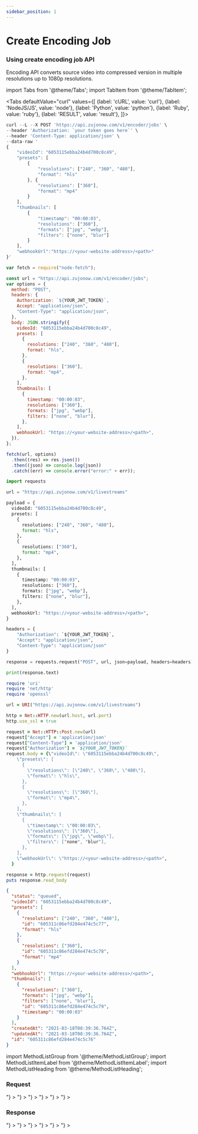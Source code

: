```yaml
---
sidebar_position: 1
---
```


# Create Encoding Job

### Using create encoding job API

Encoding API converts source video into compressed version in multiple resolutions up to 1080p resolutions.

import Tabs from '@theme/Tabs';
import TabItem from '@theme/TabItem';

<Tabs
defaultValue="curl"
values={[
{label: 'cURL', value: 'curl'},
{label: 'NodeJS/JS', value: 'node'},
{label: 'Python', value: 'python'},
{label: 'Ruby', value: 'ruby'},
{label: 'RESULT', value: 'result'},
]}>
<TabItem value="curl">

```js
curl --L --X POST 'https://api.zujonow.com/v1/encoder/jobs' \
--header 'Authorization: `your token goes here`' \
--header 'Content-Type: application/json' \
--data-raw '
{
    "videoId": "6053115ebba24b4d700c8c49",
    "presets": [
        {
            "resolutions": ["240", "360", "480"],
            "format": "hls"
        }, {
            "resolutions": ["360"],
            "format": "mp4"
        }
    ],
    "thumbnails": [
        {
            "timestamp": "00:00:03",
            "resolutions": ["360"],
            "formats": ["jpg", "webp"],
            "filters": ["none", "blur"]
        }
    ],
    "webhookUrl":"https://<your-website-address>/<path>"
}'
```

</TabItem>
<TabItem value="node">

```js
var fetch = require("node-fetch");

const url = "https://api.zujonow.com/v1/encoder/jobs";
var options = {
  method: "POST",
  headers: {
    Authorization: `${YOUR_JWT_TOKEN}`,
    Accept: "application/json",
    "Content-Type": "application/json",
  },
  body: JSON.stringify({
    videoId: "6053115ebba24b4d700c8c49",
    presets: [
      {
        resolutions: ["240", "360", "480"],
        format: "hls",
      },
      {
        resolutions: ["360"],
        format: "mp4",
      },
    ],
    thumbnails: [
      {
        timestamp: "00:00:03",
        resolutions: ["360"],
        formats: ["jpg", "webp"],
        filters: ["none", "blur"],
      },
    ],
    webhookUrl: "https://<your-website-address>/<path>",
  }),
};

fetch(url, options)
  .then((res) => res.json())
  .then((json) => console.log(json))
  .catch((err) => console.error("error:" + err));
```

</TabItem>
<TabItem value="python">

```python
import requests

url = "https://api.zujonow.com/v1/livestreams"

payload = {
  videoId: "6053115ebba24b4d700c8c49",
  presets: [
    {
      resolutions: ["240", "360", "480"],
      format: "hls",
    },
    {
      resolutions: ["360"],
      format: "mp4",
    },
  ],
  thumbnails: [
    {
      timestamp: "00:00:03",
      resolutions: ["360"],
      formats: ["jpg", "webp"],
      filters: ["none", "blur"],
    },
  ],
  webhookUrl: "https://<your-website-address>/<path>",
}

headers = {
    "Authorization": `${YOUR_JWT_TOKEN}`,
    "Accept": "application/json",
    "Content-Type": "application/json"
}

response = requests.request("POST", url, json=payload, headers=headers)

print(response.text)
```

</TabItem>
<TabItem value="ruby">

```ruby
require 'uri'
require 'net/http'
require 'openssl'

url = URI("https://api.zujonow.com/v1/livestreams")

http = Net::HTTP.new(url.host, url.port)
http.use_ssl = true

request = Net::HTTP::Post.new(url)
request["Accept"] = 'application/json'
request["Content-Type"] = 'application/json'
request["Authorization"] = `${YOUR_JWT_TOKEN}`
request.body = {\"videoId\": \"6053115ebba24b4d700c8c49\",
    \"presets\": [
      {
        \"resolutions\": [\"240\", \"360\", \"480\"],
        \"format\": \"hls\",
      },
      {
        \"resolutions\": [\"360\"],
        \"format\": \"mp4\",
      },
    ],
    \"thumbnails\": [
      {
        \"timestamp\": \"00:00:03\",
        \"resolutions\": [\"360\"],
        \"formats\": [\"jpg\", \"webp\"],
        \"filters\": ["none", "blur"],
      },
    ],
    \"webhookUrl\": \"https://<your-website-address>/<path>",
  }

response = http.request(request)
puts response.read_body
```

</TabItem>
<TabItem value="result" >

```json
{
  "status": "queued",
  "videoId": "6053115ebba24b4d700c8c49",
  "presets": [
    {
      "resolutions": ["240", "360", "480"],
      "id": "605311c86efd284e474c5c77",
      "format": "hls"
    },
    {
      "resolutions": ["360"],
      "id": "605311c86efd284e474c5c78",
      "format": "mp4"
    }
  ],
  "webhookUrl": "https://<your-website-address>/<path>",
  "thumbnails": [
    {
      "resolutions": ["360"],
      "formats": ["jpg", "webp"],
      "filters": ["none", "blur"],
      "id": "605311c86efd284e474c5c79",
      "timestamp": "00:00:03"
    }
  ],
  "createdAt": "2021-03-18T08:39:36.764Z",
  "updatedAt": "2021-03-18T08:39:36.764Z",
  "id": "605311c86efd284e474c5c76"
}
```

</TabItem>
</Tabs>

import MethodListGroup from '@theme/MethodListGroup';
import MethodListItemLabel from '@theme/MethodListItemLabel';
import MethodListHeading from '@theme/MethodListHeading';

### Request

<MethodListGroup>
  <MethodListItemLabel name="__request" option={"required"} type={"object"} >
    <MethodListGroup>
      <MethodListHeading heading="Properties" />
      <MethodListItemLabel name="videoId" option={"required"}  type={"string"} />
      <MethodListItemLabel name="presets" option={"required"} type={"Array<object>"} >
        <MethodListItemLabel name="resolutions" option={"required"} description={"Possible values are 240, 360, 720, 1080 and 4k"}  type={"Array<string>"}  >
          </MethodListItemLabel>
        <MethodListItemLabel name="format" option={"required"} description={"Possible values are hls and mp4"}  type={"string"} />
      </MethodListItemLabel>
      <MethodListItemLabel name="thumbnails" option={"optional"} type={"Array<object>"} >
        <MethodListGroup>
          <MethodListItemLabel name="timestamp" option={"required if thumbnails"}  description={"Timestamp format would be 'HH:MM:SS' i.e. '00:00:03'"}  type={"string"} />
          <MethodListItemLabel name="resolutions"  option={"required if thumbnails"}description={"Possible values are '240', '360', '720', '1080' and '4K'"}  type={"Array<string>"}  >
          </MethodListItemLabel>
          <MethodListItemLabel name="formats" option={"required if thumbnails"} description={"Possible values are 'jpg' and 'webp'"}  type={"Array<string>"}  >
          </MethodListItemLabel>
          <MethodListItemLabel name="filters" option={"optional"} description={"Possible values are 'none' and 'blue'"}  type={"Array<string>"}  >
          </MethodListItemLabel>
        </MethodListGroup>
      </MethodListItemLabel>
      <MethodListItemLabel name="webhookUrl" option={"required"}  type={"string"} /> 
      <MethodListItemLabel name="userData" option={"required"}  type={"object"} />
    </MethodListGroup>
  </MethodListItemLabel>
</MethodListGroup>

### Response

<MethodListGroup>
  <MethodListItemLabel name="__response"  type={"object"} >
    <MethodListGroup>
      <MethodListHeading heading="Response" />
      <MethodListItemLabel name="status"  type={"string"} />
      <MethodListItemLabel name="videoId"  type={"string"} />
      <MethodListItemLabel name="presets" type={"Array<object>"} >
        <MethodListGroup>
          <MethodListItemLabel name="resolutions" description={"Possible values are 240, 360, 720, 1080 and 4k"}  type={"Array<string>"}  >
          </MethodListItemLabel>
          <MethodListItemLabel name="format" description={"Possible values are hls and mp4"}  type={"string"} />
        </MethodListGroup>
      </MethodListItemLabel>
      <MethodListItemLabel name="thumbnails"  type={"Array<object>"} >
        <MethodListGroup>
          <MethodListItemLabel name="timestamp" type={"string"} />
          <MethodListItemLabel name="resolutions" type={"Array<string>"}  >
          </MethodListItemLabel>
          <MethodListItemLabel name="formats" type={"Array<string>"}  >
          </MethodListItemLabel>
          <MethodListItemLabel name="filters" type={"Array<string>"}  >
          </MethodListItemLabel>
        </MethodListGroup>
      </MethodListItemLabel>
      <MethodListItemLabel name="webhookUrl" type={"string"} />
    </MethodListGroup>
  </MethodListItemLabel>
</MethodListGroup>
